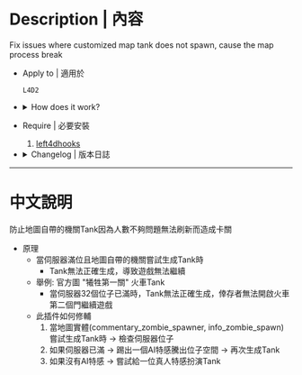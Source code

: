 # Description | 內容
Fix issues where customized map tank does not spawn, cause the map process break 

* Apply to | 適用於
	```
	L4D2
	```

* <details><summary>How does it work?</summary>

	* When map tried to spawn custom tank and server slots are full
		* Tank do not spawn correctly, it will break the map process and game stuck
	* For example: Official Map "The Sacrifice stage 1" train tank
		* If all 32 server slots are occupied, the tank won't spawn, and survivors can't open the second train door to continue game
	* Here is how the plugin fixed
		1. When map entity(commentary_zombie_spawner, info_zombie_spawn) tried to spawn trank -> check the server slots
		2. If servers slots are full -> kick a fake infected bot to release the slot -> spawn tank again
		3. If there is no fake infected bot -> try to give real infected player a tank
</details>

* Require | 必要安裝
	1. [left4dhooks](https://forums.alliedmods.net/showthread.php?t=321696)

* <details><summary>Changelog | 版本日誌</summary>

	* v1.2 (2024-12-30)
		* Improve code
		* Find real infected player and give tank

	* v1.1
		* [Original Plugin by 洛琪 central_lq](https://forums.alliedmods.net/showthread.php?t=349834)
</details>

- - - -
# 中文說明
防止地圖自帶的機關Tank因為人數不夠問題​​無法刷新而造成卡關

* 原理
	* 當伺服器滿位且地圖自帶的機關嘗試生成Tank時
		* Tank無法正確生成，導致遊戲無法繼續
	* 舉例: 官方圖 "犧牲第一關" 火車Tank
		* 當伺服器32個位子已滿時，Tank無法正確生成，倖存者無法開啟火車第二個門繼續遊戲
	* 此插件如何修輔
		1. 當地圖實體(commentary_zombie_spawner, info_zombie_spawn) 嘗試生成Tank時 -> 檢查伺服器位子
		2. 如果伺服器已滿 -> 踢出一個AI特感騰出位子空間 -> 再次生成Tank
		3. 如果沒有AI特感 -> 嘗試給一位真人特感扮演Tank